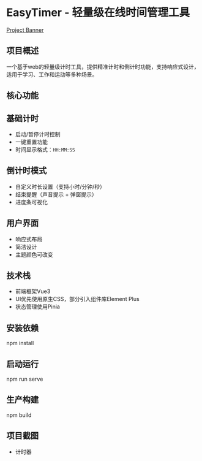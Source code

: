 # EasyTimer - 轻量级在线时间管理工具

[Project Banner](https://via.placeholder.com/800x200?text=EasyTimer+Demo)

## 项目概述
一个基于web的轻量级计时工具，提供精准计时和倒计时功能，支持响应式设计，适用于学习、工作和运动等多种场景。

## 核心功能

## 基础计时
- 启动/暂停计时控制
- 一键重置功能
- 时间显示格式：`HH:MM:SS`

## 倒计时模式
- 自定义时长设置（支持小时/分钟/秒）
- 结束提醒（声音提示 + 弹窗提示）
- 进度条可视化

## 用户界面
- 响应式布局
- 简洁设计
- 主题颜色可改变

## 技术栈
- 前端框架Vue3
- UI优先使用原生CSS，部分引入组件库Element Plus
- 状态管理使用Pinia

## 安装依赖
npm install 

## 启动运行
npm run serve

## 生产构建
npm build

## 项目截图
- 计时器

